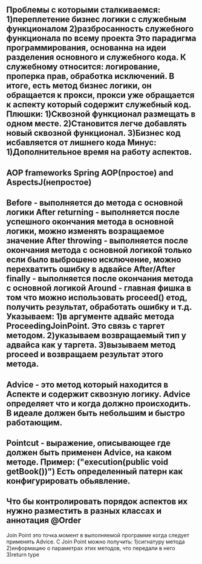 Проблемы с которыми сталкиваемся:
1)переплетение бизнес логики с служебным функционалом
2)разбросанность служебного функционала по всему проекта
Это парадигма программирования, основанна на идеи разделения основного и служебного кода.
К служебному относится: логирование, проперка прав, обработка исключений.
В итоге, есть метод бизнес логики, он обращается к прокси, прокси уже обращается к аспекту который содержит служебный код.
Плюшки:
1)Сквозной функционал размещать в одном месте.
2)Становится легче добавлять новый сквозной функционал.
3)Бизнес код исбавляется от лишнего кода
Минус:
1)Дополнительное время на работу аспектов.
--------------------------------------------------------------------------
AOP frameworks
Spring AOP(простое) and AspectsJ(непростое)
--------------------------------------------------------------------------
Before - выполняется до метода с основной логики
After returning - выполняется после успешного окончания метода в основной логики, можно изменять возращаемое значение
After throwing - выполняется после окончания метода с основной логикой только если было выброшено исключение, можно перехватить ошибку в адвайсе
After/After finally - выполняется после окончания метода с основной логикой
Around - главная фишка в том что можно использовать proceed() етод, получить результат, обработать ошибку и т.д.
Указываем:
1)в аргументе адвайс метода ProceedingJoinPoint. Это связь с таргет методом.
2)указываем возвращаемый тип у адвайса как у таргета.
3)вызываем метод proceed и возвращаем результат этого метода.
--------------------------------------------------------------------------
Advice - это метод который находится в Аспекте и содержит сквозную логику.
Advice определяет что и когда должно происходить. В идеале должен быть небольшим и быстро работающим.
--------------------------------------------------------------------------
Pointcut - выражение, описывающее где должен быть применен Advice, на каком методе. Пример: ("execution(public void getBook())")
Есть определенный патерн как конфигурировать обьявление.
--------------------------------------------------------------------------
Что бы контролировать порядок аспектов их нужно разместить в разных классах и аннотация @Order
--------------------------------------------------------------------------
Join Point это точка.момент в выполняемой программе когда следует применять Advice.
С Join Point можно получить:
1)сигнатуру метода
2)информацию о параметрах этих методов, что передали в него
3)return type
